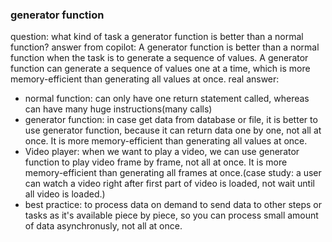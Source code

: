 ### generator function
question: what kind of task a generator function is better than a normal function?
answer from copilot: A generator function is better than a normal function when the task is to generate a sequence of values. A generator function can generate a sequence of values one at a time, which is more memory-efficient than generating all values at once.
real answer: 
- normal function: can only have one return statement called, whereas can have many huge instructions(many calls)
- generator function: in case get data from database or file, it is better to use generator function, because it can return data one by one, not all at once. It is more memory-efficient than generating all values at once.
- Video player: when we want to play a video, we can use generator function to play video frame by frame, not all at once. It is more memory-efficient than generating all frames at once.(case study: a user can watch a video right after first part of video is loaded, not wait until all video is loaded.)
- best practice: to process data on demand to send data to other steps or tasks as it's available piece by piece, so you can process small amount of data asynchronusly, not all at once.